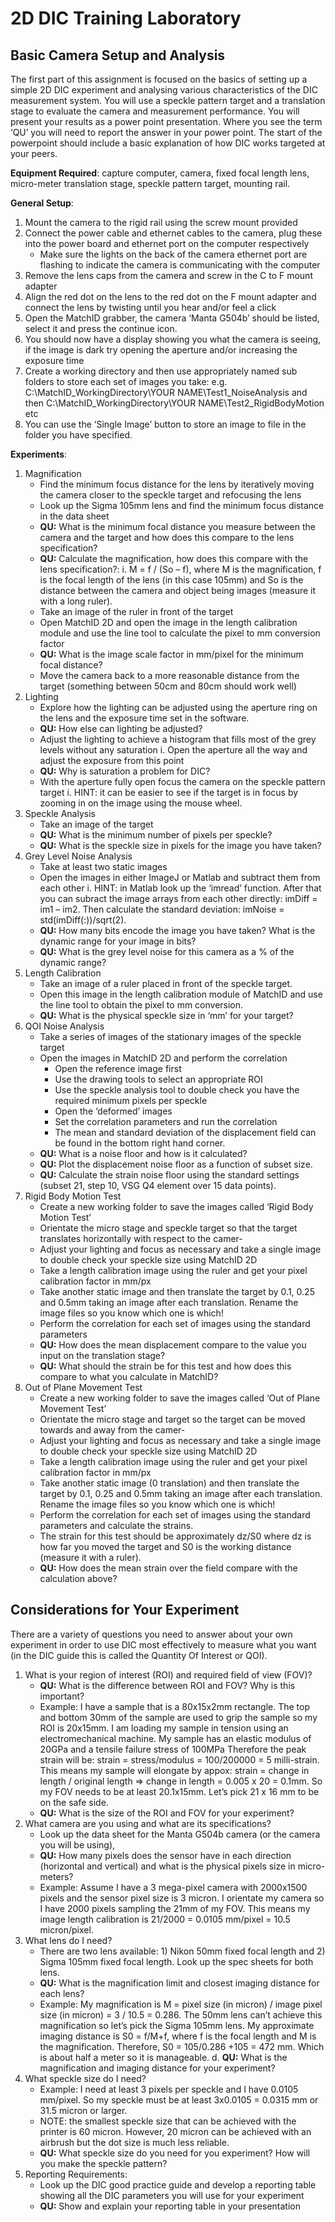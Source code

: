 # 2D DIC Training Laboratory
## Basic Camera Setup and Analysis
The first part of this assignment is focused on the basics of setting up a simple 2D DIC experiment and analysing various characteristics of the DIC measurement system. You will use a speckle pattern target and a translation stage to evaluate the camera and measurement performance. You will present your results as a power point presentation. Where you see the term ‘QU’ you will need to report the answer in your power point. The start of the powerpoint should include a basic explanation of how DIC works targeted at your peers.

**Equipment Required**: capture computer, camera, fixed focal length lens, micro-meter translation stage, speckle pattern target, mounting rail.

**General Setup**:
1. Mount the camera to the rigid rail using the screw mount provided
2. Connect the power cable and ethernet cables to the camera, plug these into the power board and ethernet port on the computer respectively
    - Make sure the lights on the back of the camera ethernet port are flashing to indicate the camera is communicating with the computer
3. Remove the lens caps from the camera and screw in the C to F mount adapter
4. Align the red dot on the lens to the red dot on the F mount adapter and connect the lens by twisting until you hear and/or feel a click
5. Open the MatchID grabber, the camera ‘Manta G504b’ should be listed, select it and press the continue icon.
6. You should now have a display showing you what the camera is seeing, if the image is dark try opening the aperture and/or increasing the exposure time
7. Create a working directory and then use appropriately named sub folders to store each set of images you take: e.g. C:\MatchID_WorkingDirectory\YOUR NAME\Test1_NoiseAnalysis and then C:\MatchID_WorkingDirectory\YOUR NAME\Test2_RigidBodyMotion etc
8. You can use the ‘Single Image’ button to store an image to file in the folder you have specified.

**Experiments**:

1. Magnification
    - Find the minimum focus distance for the lens by iteratively moving the camera closer to the speckle target and refocusing the lens
    - Look up the Sigma 105mm lens and find the minimum focus distance in the data sheet
    - **QU:** What is the minimum focal distance you measure between the camera and the target and how does this compare to the lens specification?
    - **QU:** Calculate the magnification, how does this compare with the lens specification?:
        i. M = f / (So – f), where M is the magnification, f is the focal length of the lens (in this case 105mm) and So is the distance between the camera and object being images (measure it with a long ruler).
    - Take an image of the ruler in front of the target
    - Open MatchID 2D and open the image in the length calibration module and use the line tool to calculate the pixel to mm conversion factor
    - **QU:** What is the image scale factor in mm/pixel for the minimum focal distance?
    - Move the camera back to a more reasonable distance from the target (something between 50cm and 80cm should work well)
2. Lighting
    - Explore how the lighting can be adjusted using the aperture ring on the lens and the exposure time set in the software.
    - **QU:** How else can lighting be adjusted?
    - Adjust the lighting to achieve a histogram that fills most of the grey levels without any saturation
        i. Open the aperture all the way and adjust the exposure from this point
    - **QU:** Why is saturation a problem for DIC?
    - With the aperture fully open focus the camera on the speckle pattern target
        i. HINT: it can be easier to see if the target is in focus by zooming in on the image using the mouse wheel.
3. Speckle Analysis
    - Take an image of the target
    - **QU:** What is the minimum number of pixels per speckle?
    - **QU:** What is the speckle size in pixels for the image you have taken?
4. Grey Level Noise Analysis
    - Take at least two static images
    - Open the images in either ImageJ or Matlab and subtract them from each other
        i. HINT: in Matlab look up the ‘imread’ function. After that you can subract the image arrays from each other directly: imDiff = im1 – im2. Then calculate the standard deviation: imNoise = std(imDiff(:))/sqrt(2).
    - **QU:** How many bits encode the image you have taken? What is the dynamic range for your image in bits?
    - **QU:** What is the grey level noise for this camera as a % of the dynamic range?
5. Length Calibration
    - Take an image of a ruler placed in front of the speckle target.
    - Open this image in the length calibration module of MatchID and use the line tool to obtain the pixel to mm conversion.
    - **QU:** What is the physical speckle size in ‘mm’ for your target?
6. QOI Noise Analysis
    - Take a series of images of the stationary images of the speckle target
    - Open the images in MatchID 2D and perform the correlation
        - Open the reference image first
        - Use the drawing tools to select an appropriate ROI
        - Use the speckle analysis tool to double check you have the required minimum pixels per speckle
        - Open the ‘deformed’ images
        - Set the correlation parameters and run the correlation
        - The mean and standard deviation of the displacement field can be found in the bottom right hand corner.
    - **QU:** What is a noise floor and how is it calculated?
    - **QU:** Plot the displacement noise floor as a function of subset size.
    - **QU:** Calculate the strain noise floor using the standard settings (subset 21, step 10, VSG Q4 element over 15 data points).
7. Rigid Body Motion Test
    - Create a new working folder to save the images called ‘Rigid Body Motion Test’
    - Orientate the micro stage and speckle target so that the target translates horizontally with respect to the camer-
    - Adjust your lighting and focus as necessary and take a single image to double check your speckle size using MatchID 2D
    - Take a length calibration image using the ruler and get your pixel calibration factor in mm/px
    - Take another static image and then translate the target by 0.1, 0.25 and 0.5mm taking an image after each translation. Rename the image files so you know which one is which!
    - Perform the correlation for each set of images using the standard parameters
    - **QU:** How does the mean displacement compare to the value you input on the translation stage?
    - **QU:** What should the strain be for this test and how does this compare to what you calculate in MatchID?
8. Out of Plane Movement Test
    - Create a new working folder to save the images called ‘Out of Plane Movement Test’
    - Orientate the micro stage and target so the target can be moved towards and away from the camer-
    - Adjust your lighting and focus as necessary and take a single image to double check your speckle size using MatchID 2D
    - Take a length calibration image using the ruler and get your pixel calibration factor in mm/px
    - Take another static image (0 translation) and then translate the target by 0.1, 0.25 and 0.5mm taking an image after each translation. Rename the image files so you know which one is which!
    - Perform the correlation for each set of images using the standard parameters and calculate the strains.
    - The strain for this test should be approximately dz/S0 where dz is how far you moved the target and S0 is the working distance (measure it with a ruler).
    - **QU:** How does the mean strain over the field compare with the calculation above?

## Considerations for Your Experiment
There are a variety of questions you need to answer about your own experiment in order to use DIC most effectively to measure what you want (in the DIC guide this is called the Quantity Of Interest or QOI).

1. What is your region of interest (ROI) and required field of view (FOV)?
    - **QU:** What is the difference between ROI and FOV? Why is this important?
    - Example: I have a sample that is a 80x15x2mm rectangle. The top and bottom 30mm of the sample are used to grip the sample so my ROI is 20x15mm. I am loading my sample in tension using an electromechanical machine. My sample has an elastic modulus of 20GPa and a tensile failure stress of 100MPa Therefore the peak strain will be: strain = stress/modulus = 100/200000 = 5 milli-strain. This means my sample will elongate by appox: strain = change in length / original length => change in length = 0.005 x 20 = 0.1mm. So my FOV needs to be at least 20.1x15mm. Let’s pick 21 x 16 mm to be on the safe side.
    - **QU:** What is the size of the ROI and FOV for your experiment?
2. What camera are you using and what are its specifications?
    - Look up the data sheet for the Manta G504b camera (or the camera you will be using),
    - **QU:** How many pixels does the sensor have in each direction (horizontal and vertical) and what is the physical pixels size in micro-meters?
    - Example: Assume I have a 3 mega-pixel camera with 2000x1500 pixels and the sensor pixel size is 3 micron. I orientate my camera so I have 2000 pixels sampling the 21mm of my FOV. This means my image length calibration is 21/2000 = 0.0105 mm/pixel = 10.5 micron/pixel.
3. What lens do I need?
    - There are two lens available: 1) Nikon 50mm fixed focal length and 2) Sigma 105mm fixed focal length. Look up the spec sheets for both lens.
    - **QU:** What is the magnification limit and closest imaging distance for each lens?
    - Example: My magnification is M = pixel size (in micron) / image pixel size (in micron) = 3 / 10.5 = 0.286. The 50mm lens can’t achieve this magnification so let’s pick the Sigma 105mm lens. My approximate imaging distance is S0 = f/M+f, where f is the focal length and M is the magnification. Therefore, S0 = 105/0.286 +105 = 472 mm. Which is about half a meter so it is manageable.
    d. **QU:** What is the magnification and imaging distance for your experiment?
4. What speckle size do I need?
    - Example: I need at least 3 pixels per speckle and I have 0.0105 mm/pixel. So my speckle must be at least 3x0.0105 = 0.0315 mm or 31.5 micron or larger.
    - NOTE: the smallest speckle size that can be achieved with the printer is 60 micron. However, 20 micron can be achieved with an airbrush but the dot size is much less reliable.
    - **QU:** What speckle size do you need for you experiment? How will you make the speckle pattern?
5. Reporting Requirements:
    - Look up the DIC good practice guide and develop a reporting table showing all the DIC parameters you will use for your experiment
    - **QU:** Show and explain your reporting table in your presentation

